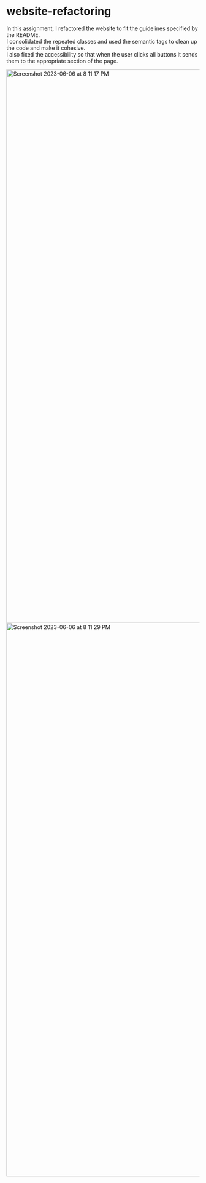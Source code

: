 # website-refactoring
In this assignment, I refactored the website to fit the guidelines specified by the README.
</br>
I consolidated the repeated classes and used the semantic tags to clean up the code and make it cohesive.
</br>
I also fixed the accessibility so that when the user clicks all buttons it sends them to the appropriate section of the page.

<img width="1440" alt="Screenshot 2023-06-06 at 8 11 17 PM" src="https://github.com/alexdelva/website-refactoring/assets/119612892/828da8db-4dc1-47fd-9f58-598baf1ae77a">


<img width="1440" alt="Screenshot 2023-06-06 at 8 11 29 PM" src="https://github.com/alexdelva/website-refactoring/assets/119612892/42deb72a-0260-4c6d-8505-7bd10e329927">
